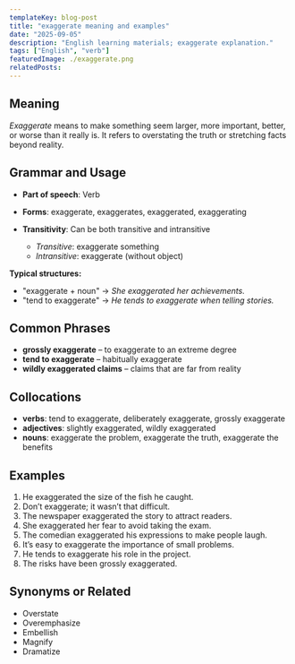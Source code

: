 ```yaml
---
templateKey: blog-post
title: "exaggerate meaning and examples"
date: "2025-09-05"
description: "English learning materials; exaggerate explanation."
tags: ["English", "verb"]
featuredImage: ./exaggerate.png
relatedPosts:
---
```


## Meaning

_Exaggerate_ means to make something seem larger, more important, better, or worse than it really is. It refers to overstating the truth or stretching facts beyond reality.

## Grammar and Usage

- **Part of speech**: Verb
- **Forms**: exaggerate, exaggerates, exaggerated, exaggerating
- **Transitivity**: Can be both transitive and intransitive

  - _Transitive_: exaggerate something
  - _Intransitive_: exaggerate (without object)

**Typical structures:**

- "exaggerate + noun" → _She exaggerated her achievements._
- "tend to exaggerate" → _He tends to exaggerate when telling stories._

## Common Phrases

- **grossly exaggerate** – to exaggerate to an extreme degree
- **tend to exaggerate** – habitually exaggerate
- **wildly exaggerated claims** – claims that are far from reality

## Collocations

- **verbs**: tend to exaggerate, deliberately exaggerate, grossly exaggerate
- **adjectives**: slightly exaggerated, wildly exaggerated
- **nouns**: exaggerate the problem, exaggerate the truth, exaggerate the benefits

## Examples

1. He exaggerated the size of the fish he caught.
2. Don’t exaggerate; it wasn’t that difficult.
3. The newspaper exaggerated the story to attract readers.
4. She exaggerated her fear to avoid taking the exam.
5. The comedian exaggerated his expressions to make people laugh.
6. It’s easy to exaggerate the importance of small problems.
7. He tends to exaggerate his role in the project.
8. The risks have been grossly exaggerated.

## Synonyms or Related

- Overstate
- Overemphasize
- Embellish
- Magnify
- Dramatize
